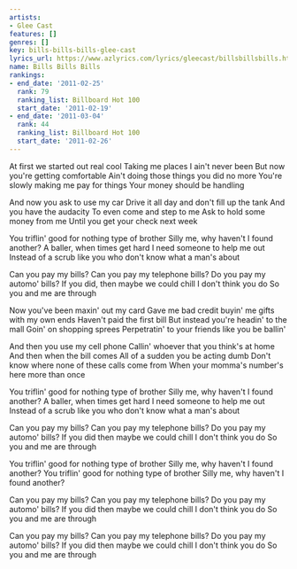 ```yaml
---
artists:
- Glee Cast
features: []
genres: []
key: bills-bills-bills-glee-cast
lyrics_url: https://www.azlyrics.com/lyrics/gleecast/billsbillsbills.html
name: Bills Bills Bills
rankings:
- end_date: '2011-02-25'
  rank: 79
  ranking_list: Billboard Hot 100
  start_date: '2011-02-19'
- end_date: '2011-03-04'
  rank: 44
  ranking_list: Billboard Hot 100
  start_date: '2011-02-26'
---
```


At first we started out real cool
Taking me places I ain't never been
But now you're getting comfortable
Ain't doing those things you did no more
You're slowly making me pay for things
Your money should be handling

And now you ask to use my car
Drive it all day and don't fill up the tank
And you have the audacity
To even come and step to me
Ask to hold some money from me
Until you get your check next week

You triflin' good for nothing type of brother
Silly me, why haven't I found another?
A baller, when times get hard I need someone to help me out
Instead of a scrub like you who don't know what a man's about

Can you pay my bills?
Can you pay my telephone bills?
Do you pay my automo' bills?
If you did, then maybe we could chill
I don't think you do
So you and me are through

Now you've been maxin' out my card
Gave me bad credit buyin' me gifts with my own ends
Haven't paid the first bill
But instead you're headin' to the mall
Goin' on shopping sprees
Perpetratin' to your friends like you be ballin'

And then you use my cell phone
Callin' whoever that you think's at home
And then when the bill comes
All of a sudden you be acting dumb
Don't know where none of these calls come from
When your momma's number's here more than once

You triflin' good for nothing type of brother
Silly me, why haven't I found another?
A baller, when times get hard I need someone to help me out
Instead of a scrub like you who don't know what a man's about

Can you pay my bills?
Can you pay my telephone bills?
Do you pay my automo' bills?
If you did then maybe we could chill
I don't think you do
So you and me are through

You triflin' good for nothing type of brother
Silly me, why haven't I found another?
You triflin' good for nothing type of brother
Silly me, why haven't I found another?

Can you pay my bills?
Can you pay my telephone bills?
Do you pay my automo' bills?
If you did then maybe we could chill
I don't think you do
So you and me are through 

Can you pay my bills?
Can you pay my telephone bills?
Do you pay my automo' bills?
If you did then maybe we could chill
I don't think you do
So you and me are through



